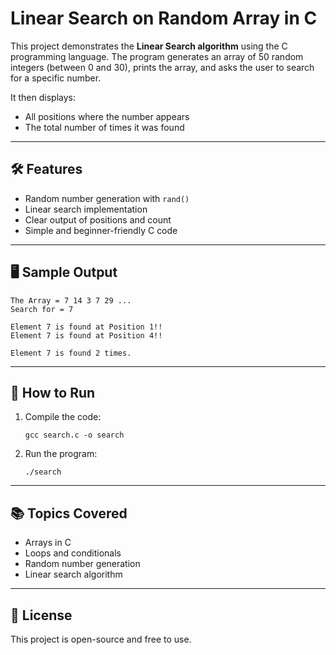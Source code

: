 
# Linear Search on Random Array in C

This project demonstrates the **Linear Search algorithm** using the C programming language. The program generates an array of 50 random integers (between 0 and 30), prints the array, and asks the user to search for a specific number.

It then displays:
- All positions where the number appears
- The total number of times it was found

---

## 🛠 Features

- Random number generation with `rand()`
- Linear search implementation
- Clear output of positions and count
- Simple and beginner-friendly C code

---

## 🖥 Sample Output

```
The Array = 7 14 3 7 29 ...
Search for = 7

Element 7 is found at Position 1!!
Element 7 is found at Position 4!!

Element 7 is found 2 times.
```

---

## 🚀 How to Run

1. Compile the code:
   ```
   gcc search.c -o search
   ```

2. Run the program:
   ```
   ./search
   ```

---

## 📚 Topics Covered

- Arrays in C
- Loops and conditionals
- Random number generation
- Linear search algorithm

---

## 📄 License

This project is open-source and free to use.
